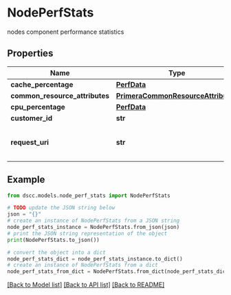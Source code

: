# NodePerfStats

nodes component performance statistics

## Properties

Name | Type | Description | Notes
------------ | ------------- | ------------- | -------------
**cache_percentage** | [**PerfData**](PerfData.md) |  | [optional] 
**common_resource_attributes** | [**PrimeraCommonResourceAttributes**](PrimeraCommonResourceAttributes.md) |  | [optional] 
**cpu_percentage** | [**PerfData**](PerfData.md) |  | [optional] 
**customer_id** | **str** | customerId | [optional] 
**request_uri** | **str** | requestUri for detailed performance stats object | [optional] 

## Example

```python
from dscc.models.node_perf_stats import NodePerfStats

# TODO update the JSON string below
json = "{}"
# create an instance of NodePerfStats from a JSON string
node_perf_stats_instance = NodePerfStats.from_json(json)
# print the JSON string representation of the object
print(NodePerfStats.to_json())

# convert the object into a dict
node_perf_stats_dict = node_perf_stats_instance.to_dict()
# create an instance of NodePerfStats from a dict
node_perf_stats_from_dict = NodePerfStats.from_dict(node_perf_stats_dict)
```
[[Back to Model list]](../README.md#documentation-for-models) [[Back to API list]](../README.md#documentation-for-api-endpoints) [[Back to README]](../README.md)


